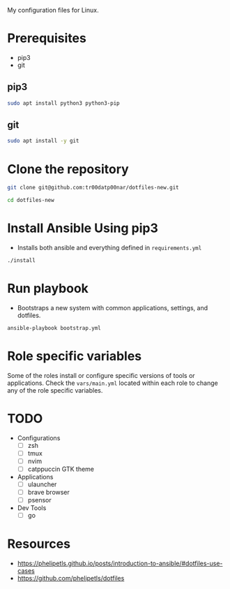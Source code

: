 My configuration files for Linux.

# Prerequisites

- pip3
- git

## pip3

```sh
sudo apt install python3 python3-pip
```

## git

```sh
sudo apt install -y git
```

# Clone the repository

```sh
git clone git@github.com:tr00datp00nar/dotfiles-new.git
```

```sh
cd dotfiles-new
```

# Install Ansible Using pip3

- Installs both ansible and everything defined in `requirements.yml`

```sh
./install
```

# Run playbook

- Bootstraps a new system with common applications, settings, and dotfiles.

```sh
ansible-playbook bootstrap.yml
```

# Role specific variables

Some of the roles install or configure specific versions of tools or applications. Check the `vars/main.yml` located within each role to change any of the role specific variables.

# TODO

- Configurations
  - [ ] zsh
  - [ ] tmux
  - [ ] nvim
  - [ ] catppuccin GTK theme
- Applications
  - [ ] ulauncher
  - [ ] brave browser
  - [ ] psensor
- Dev Tools
  - [ ] go

# Resources

- https://phelipetls.github.io/posts/introduction-to-ansible/#dotfiles-use-cases
- https://github.com/phelipetls/dotfiles
